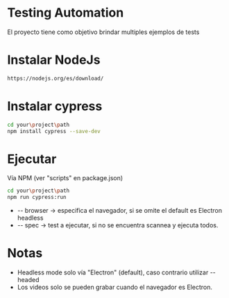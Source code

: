 # Testing Automation

El proyecto tiene como objetivo brindar multiples ejemplos de tests

# Instalar NodeJs

```sh
https://nodejs.org/es/download/
```

# Instalar cypress

```sh
cd your\project\path
npm install cypress --save-dev
```

# Ejecutar

Vía NPM (ver "scripts" en package.json)
```sh
cd your\project\path
npm run cypress:run
```

  - -- browser -> especifica el navegador, si se omite el default es Electron headless
  - -- spec -> test a ejecutar, si no se encuentra scannea y ejecuta todos.

# Notas
  - Headless mode solo vía "Electron" (default), caso contrario utilizar --headed
  - Los videos solo se pueden grabar cuando el navegador es Electron.
 
